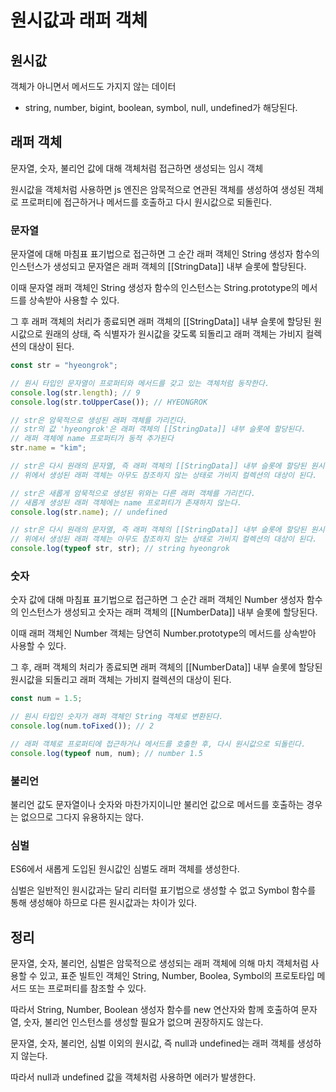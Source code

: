 # 원시값과 래퍼 객체

## 원시값

객체가 아니면서 메서드도 가지지 않는 데이터

- string, number, bigint, boolean, symbol, null, undefined가 해당된다.

## 래퍼 객체

문자열, 숫자, 불리언 값에 대해 객체처럼 접근하면 생성되는 임시 객체

원시값을 객체처럼 사용하면 js 엔진은 암묵적으로 연관된 객체를 생성하여 생성된 객체로 프로퍼티에 접근하거나 메서드를 호출하고 다시 원시값으로 되돌린다.

### 문자열

문자열에 대해 마침표 표기법으로 접근하면 그 순간 래퍼 객체인 String 생성자 함수의 인스턴스가 생성되고 문자열은 래퍼 객체의 [[StringData]] 내부 슬롯에 할당된다.

이때 문자열 래퍼 객체인 String 생성자 함수의 인스턴스는 String.prototype의 메서드를 상속받아 사용할 수 있다.

그 후 래퍼 객체의 처리가 종료되면 래퍼 객체의 [[StringData]] 내부 슬롯에 할당된 원시값으로 원래의 상태, 즉 식별자가 원시값을 갖도록 되돌리고 래퍼 객체는 가비지 컬렉션의 대상이 된다.

```js
const str = "hyeongrok";

// 원시 타입인 문자열이 프로퍼티와 메서드를 갖고 있는 객체처럼 동작한다.
console.log(str.length); // 9
console.log(str.toUpperCase()); // HYEONGROK

// str은 암묵적으로 생성된 래퍼 객체를 가리킨다.
// str의 값 'hyeongrok'은 래퍼 객체의 [[StringData]] 내부 슬롯에 할당된다.
// 래퍼 객체에 name 프로퍼티가 동적 추가된다
str.name = "kim";

// str은 다시 원래의 문자열, 즉 래퍼 객체의 [[StringData]] 내부 슬롯에 할당된 원시값을 갖는다.
// 위에서 생성된 래퍼 객체는 아무도 참조하지 않는 상태로 가비지 컬렉션의 대상이 된다.

// str은 새롭게 암묵적으로 생성된 위와는 다른 래퍼 객체를 가리킨다.
// 새롭게 생성된 래퍼 객체에는 name 프로퍼티가 존재하지 않는다.
console.log(str.name); // undefined

// str은 다시 원래의 문자열, 즉 래퍼 객체의 [[StringData]] 내부 슬롯에 할당된 원시값을 갖는다.
// 위에서 생성된 래퍼 객체는 아무도 참조하지 않는 상태로 가비지 컬렉션의 대상이 된다.
console.log(typeof str, str); // string hyeongrok
```

### 숫자

숫자 값에 대해 마침표 표기법으로 접근하면 그 순간 래퍼 객체인 Number 생성자 함수의 인스턴스가 생성되고 숫자는 래퍼 객체의 [[NumberData]] 내부 슬롯에 할당된다.

이때 래퍼 객체인 Number 객체는 당연히 Number.prototype의 메서드를 상속받아 사용할 수 있다.

그 후, 래퍼 객체의 처리가 종료되면 래퍼 객체의 [[NumberData]] 내부 슬롯에 할당된 원시값을 되돌리고 래퍼 객체는 가비지 컬렉션의 대상이 된다.

```js
const num = 1.5;

// 원시 타입인 숫자가 래퍼 객체인 String 객체로 변환된다.
console.log(num.toFixed()); // 2

// 래퍼 객체로 프로퍼티에 접근하거나 메서드를 호출한 후, 다시 원시값으로 되돌린다.
console.log(typeof num, num); // number 1.5
```

### 불리언

불리언 값도 문자열이나 숫자와 마찬가지이니만 불리언 값으로 메서드를 호출하는 경우는 없으므로 그다지 유용하지는 않다.

### 심벌

ES6에서 새롭게 도입된 원시값인 심벌도 래퍼 객체를 생성한다.

심벌은 일반적인 원시값과는 달리 리터럴 표기법으로 생성할 수 없고 Symbol 함수를 통해 생성해야 하므로 다른 원시값과는 차이가 있다.

## 정리

문자열, 숫자, 불리언, 심벌은 암묵적으로 생성되는 래퍼 객체에 의해 마치 객체처럼 사용할 수 있고, 표준 빌트인 객체인 String, Number, Boolea, Symbol의 프로토타입 메서드 또는 프로퍼티를 참조할 수 있다.

따라서 String, Number, Boolean 생성자 함수를 new 연산자와 함께 호출하여 문자열, 숫자, 불리언 인스턴스를 생성할 필요가 없으며 권장하지도 않는다.

문자열, 숫자, 불리언, 심벌 이외의 원시값, 즉 null과 undefined는 래퍼 객체를 생성하지 않는다.

따라서 null과 undefined 값을 객체처럼 사용하면 에러가 발생한다.
